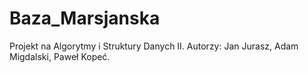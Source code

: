 # Baza_Marsjanska
Projekt na Algorytmy i Struktury Danych II. Autorzy: Jan Jurasz, Adam Migdalski, Paweł Kopeć.
